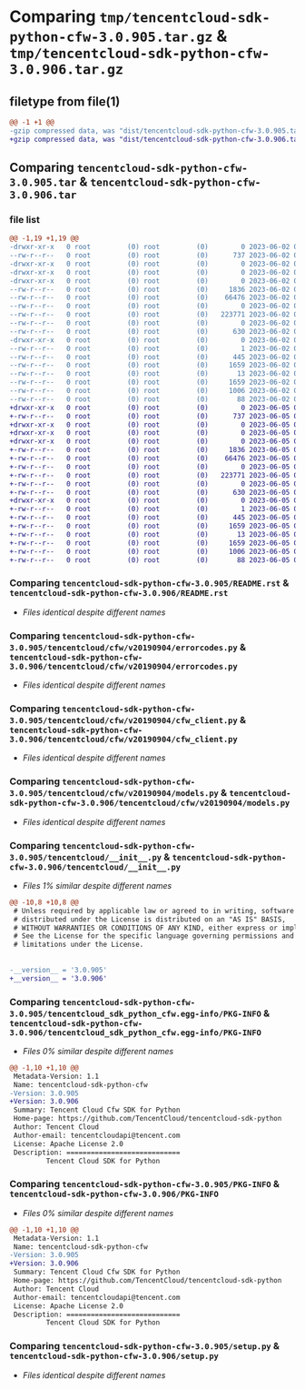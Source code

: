 # Comparing `tmp/tencentcloud-sdk-python-cfw-3.0.905.tar.gz` & `tmp/tencentcloud-sdk-python-cfw-3.0.906.tar.gz`

## filetype from file(1)

```diff
@@ -1 +1 @@
-gzip compressed data, was "dist/tencentcloud-sdk-python-cfw-3.0.905.tar", last modified: Fri Jun  2 00:23:34 2023, max compression
+gzip compressed data, was "dist/tencentcloud-sdk-python-cfw-3.0.906.tar", last modified: Mon Jun  5 00:29:44 2023, max compression
```

## Comparing `tencentcloud-sdk-python-cfw-3.0.905.tar` & `tencentcloud-sdk-python-cfw-3.0.906.tar`

### file list

```diff
@@ -1,19 +1,19 @@
-drwxr-xr-x   0 root         (0) root         (0)        0 2023-06-02 00:23:34.000000 tencentcloud-sdk-python-cfw-3.0.905/
--rw-r--r--   0 root         (0) root         (0)      737 2023-06-02 00:23:34.000000 tencentcloud-sdk-python-cfw-3.0.905/README.rst
-drwxr-xr-x   0 root         (0) root         (0)        0 2023-06-02 00:23:34.000000 tencentcloud-sdk-python-cfw-3.0.905/tencentcloud/
-drwxr-xr-x   0 root         (0) root         (0)        0 2023-06-02 00:23:34.000000 tencentcloud-sdk-python-cfw-3.0.905/tencentcloud/cfw/
-drwxr-xr-x   0 root         (0) root         (0)        0 2023-06-02 00:23:34.000000 tencentcloud-sdk-python-cfw-3.0.905/tencentcloud/cfw/v20190904/
--rw-r--r--   0 root         (0) root         (0)     1836 2023-06-02 00:23:34.000000 tencentcloud-sdk-python-cfw-3.0.905/tencentcloud/cfw/v20190904/errorcodes.py
--rw-r--r--   0 root         (0) root         (0)    66476 2023-06-02 00:23:34.000000 tencentcloud-sdk-python-cfw-3.0.905/tencentcloud/cfw/v20190904/cfw_client.py
--rw-r--r--   0 root         (0) root         (0)        0 2023-06-02 00:23:34.000000 tencentcloud-sdk-python-cfw-3.0.905/tencentcloud/cfw/v20190904/__init__.py
--rw-r--r--   0 root         (0) root         (0)   223771 2023-06-02 00:23:34.000000 tencentcloud-sdk-python-cfw-3.0.905/tencentcloud/cfw/v20190904/models.py
--rw-r--r--   0 root         (0) root         (0)        0 2023-06-02 00:23:34.000000 tencentcloud-sdk-python-cfw-3.0.905/tencentcloud/cfw/__init__.py
--rw-r--r--   0 root         (0) root         (0)      630 2023-06-02 00:23:34.000000 tencentcloud-sdk-python-cfw-3.0.905/tencentcloud/__init__.py
-drwxr-xr-x   0 root         (0) root         (0)        0 2023-06-02 00:23:34.000000 tencentcloud-sdk-python-cfw-3.0.905/tencentcloud_sdk_python_cfw.egg-info/
--rw-r--r--   0 root         (0) root         (0)        1 2023-06-02 00:23:34.000000 tencentcloud-sdk-python-cfw-3.0.905/tencentcloud_sdk_python_cfw.egg-info/dependency_links.txt
--rw-r--r--   0 root         (0) root         (0)      445 2023-06-02 00:23:34.000000 tencentcloud-sdk-python-cfw-3.0.905/tencentcloud_sdk_python_cfw.egg-info/SOURCES.txt
--rw-r--r--   0 root         (0) root         (0)     1659 2023-06-02 00:23:34.000000 tencentcloud-sdk-python-cfw-3.0.905/tencentcloud_sdk_python_cfw.egg-info/PKG-INFO
--rw-r--r--   0 root         (0) root         (0)       13 2023-06-02 00:23:34.000000 tencentcloud-sdk-python-cfw-3.0.905/tencentcloud_sdk_python_cfw.egg-info/top_level.txt
--rw-r--r--   0 root         (0) root         (0)     1659 2023-06-02 00:23:34.000000 tencentcloud-sdk-python-cfw-3.0.905/PKG-INFO
--rw-r--r--   0 root         (0) root         (0)     1006 2023-06-02 00:23:34.000000 tencentcloud-sdk-python-cfw-3.0.905/setup.py
--rw-r--r--   0 root         (0) root         (0)       88 2023-06-02 00:23:34.000000 tencentcloud-sdk-python-cfw-3.0.905/setup.cfg
+drwxr-xr-x   0 root         (0) root         (0)        0 2023-06-05 00:29:44.000000 tencentcloud-sdk-python-cfw-3.0.906/
+-rw-r--r--   0 root         (0) root         (0)      737 2023-06-05 00:29:44.000000 tencentcloud-sdk-python-cfw-3.0.906/README.rst
+drwxr-xr-x   0 root         (0) root         (0)        0 2023-06-05 00:29:44.000000 tencentcloud-sdk-python-cfw-3.0.906/tencentcloud/
+drwxr-xr-x   0 root         (0) root         (0)        0 2023-06-05 00:29:44.000000 tencentcloud-sdk-python-cfw-3.0.906/tencentcloud/cfw/
+drwxr-xr-x   0 root         (0) root         (0)        0 2023-06-05 00:29:44.000000 tencentcloud-sdk-python-cfw-3.0.906/tencentcloud/cfw/v20190904/
+-rw-r--r--   0 root         (0) root         (0)     1836 2023-06-05 00:29:44.000000 tencentcloud-sdk-python-cfw-3.0.906/tencentcloud/cfw/v20190904/errorcodes.py
+-rw-r--r--   0 root         (0) root         (0)    66476 2023-06-05 00:29:44.000000 tencentcloud-sdk-python-cfw-3.0.906/tencentcloud/cfw/v20190904/cfw_client.py
+-rw-r--r--   0 root         (0) root         (0)        0 2023-06-05 00:29:44.000000 tencentcloud-sdk-python-cfw-3.0.906/tencentcloud/cfw/v20190904/__init__.py
+-rw-r--r--   0 root         (0) root         (0)   223771 2023-06-05 00:29:44.000000 tencentcloud-sdk-python-cfw-3.0.906/tencentcloud/cfw/v20190904/models.py
+-rw-r--r--   0 root         (0) root         (0)        0 2023-06-05 00:29:44.000000 tencentcloud-sdk-python-cfw-3.0.906/tencentcloud/cfw/__init__.py
+-rw-r--r--   0 root         (0) root         (0)      630 2023-06-05 00:29:44.000000 tencentcloud-sdk-python-cfw-3.0.906/tencentcloud/__init__.py
+drwxr-xr-x   0 root         (0) root         (0)        0 2023-06-05 00:29:44.000000 tencentcloud-sdk-python-cfw-3.0.906/tencentcloud_sdk_python_cfw.egg-info/
+-rw-r--r--   0 root         (0) root         (0)        1 2023-06-05 00:29:44.000000 tencentcloud-sdk-python-cfw-3.0.906/tencentcloud_sdk_python_cfw.egg-info/dependency_links.txt
+-rw-r--r--   0 root         (0) root         (0)      445 2023-06-05 00:29:44.000000 tencentcloud-sdk-python-cfw-3.0.906/tencentcloud_sdk_python_cfw.egg-info/SOURCES.txt
+-rw-r--r--   0 root         (0) root         (0)     1659 2023-06-05 00:29:44.000000 tencentcloud-sdk-python-cfw-3.0.906/tencentcloud_sdk_python_cfw.egg-info/PKG-INFO
+-rw-r--r--   0 root         (0) root         (0)       13 2023-06-05 00:29:44.000000 tencentcloud-sdk-python-cfw-3.0.906/tencentcloud_sdk_python_cfw.egg-info/top_level.txt
+-rw-r--r--   0 root         (0) root         (0)     1659 2023-06-05 00:29:44.000000 tencentcloud-sdk-python-cfw-3.0.906/PKG-INFO
+-rw-r--r--   0 root         (0) root         (0)     1006 2023-06-05 00:29:44.000000 tencentcloud-sdk-python-cfw-3.0.906/setup.py
+-rw-r--r--   0 root         (0) root         (0)       88 2023-06-05 00:29:44.000000 tencentcloud-sdk-python-cfw-3.0.906/setup.cfg
```

### Comparing `tencentcloud-sdk-python-cfw-3.0.905/README.rst` & `tencentcloud-sdk-python-cfw-3.0.906/README.rst`

 * *Files identical despite different names*

### Comparing `tencentcloud-sdk-python-cfw-3.0.905/tencentcloud/cfw/v20190904/errorcodes.py` & `tencentcloud-sdk-python-cfw-3.0.906/tencentcloud/cfw/v20190904/errorcodes.py`

 * *Files identical despite different names*

### Comparing `tencentcloud-sdk-python-cfw-3.0.905/tencentcloud/cfw/v20190904/cfw_client.py` & `tencentcloud-sdk-python-cfw-3.0.906/tencentcloud/cfw/v20190904/cfw_client.py`

 * *Files identical despite different names*

### Comparing `tencentcloud-sdk-python-cfw-3.0.905/tencentcloud/cfw/v20190904/models.py` & `tencentcloud-sdk-python-cfw-3.0.906/tencentcloud/cfw/v20190904/models.py`

 * *Files identical despite different names*

### Comparing `tencentcloud-sdk-python-cfw-3.0.905/tencentcloud/__init__.py` & `tencentcloud-sdk-python-cfw-3.0.906/tencentcloud/__init__.py`

 * *Files 1% similar despite different names*

```diff
@@ -10,8 +10,8 @@
 # Unless required by applicable law or agreed to in writing, software
 # distributed under the License is distributed on an "AS IS" BASIS,
 # WITHOUT WARRANTIES OR CONDITIONS OF ANY KIND, either express or implied.
 # See the License for the specific language governing permissions and
 # limitations under the License.
 
 
-__version__ = '3.0.905'
+__version__ = '3.0.906'
```

### Comparing `tencentcloud-sdk-python-cfw-3.0.905/tencentcloud_sdk_python_cfw.egg-info/PKG-INFO` & `tencentcloud-sdk-python-cfw-3.0.906/tencentcloud_sdk_python_cfw.egg-info/PKG-INFO`

 * *Files 0% similar despite different names*

```diff
@@ -1,10 +1,10 @@
 Metadata-Version: 1.1
 Name: tencentcloud-sdk-python-cfw
-Version: 3.0.905
+Version: 3.0.906
 Summary: Tencent Cloud Cfw SDK for Python
 Home-page: https://github.com/TencentCloud/tencentcloud-sdk-python
 Author: Tencent Cloud
 Author-email: tencentcloudapi@tencent.com
 License: Apache License 2.0
 Description: ============================
         Tencent Cloud SDK for Python
```

### Comparing `tencentcloud-sdk-python-cfw-3.0.905/PKG-INFO` & `tencentcloud-sdk-python-cfw-3.0.906/PKG-INFO`

 * *Files 0% similar despite different names*

```diff
@@ -1,10 +1,10 @@
 Metadata-Version: 1.1
 Name: tencentcloud-sdk-python-cfw
-Version: 3.0.905
+Version: 3.0.906
 Summary: Tencent Cloud Cfw SDK for Python
 Home-page: https://github.com/TencentCloud/tencentcloud-sdk-python
 Author: Tencent Cloud
 Author-email: tencentcloudapi@tencent.com
 License: Apache License 2.0
 Description: ============================
         Tencent Cloud SDK for Python
```

### Comparing `tencentcloud-sdk-python-cfw-3.0.905/setup.py` & `tencentcloud-sdk-python-cfw-3.0.906/setup.py`

 * *Files identical despite different names*

